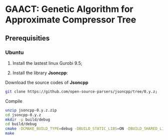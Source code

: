 # GAACT: Genetic Algorithm for Approximate Compressor Tree 
## Prerequisities

### Ubuntu

1. Install the lastest linux Gurobi 9.5;

2. Install the library **Jsoncpp**:

Download the source codes of **Jsoncpp**
```bash
git clone https://github.com/open-source-parsers/jsoncpp/tree/0.y.z;
```
Compile
```bash
unzip jsoncpp-0.y.z.zip
cd jsoncpp-0.y.z
mkdir -p build/debug
cd build/debug
cmake -DCMAKE_BUILD_TYPE=debug -DBUILD_STATIC_LIBS=ON -DBUILD_SHARED_LIBS=ON -DARCHIVE_INSTALL_DIR=. -G "Unix Makefiles" ../..
make
```



